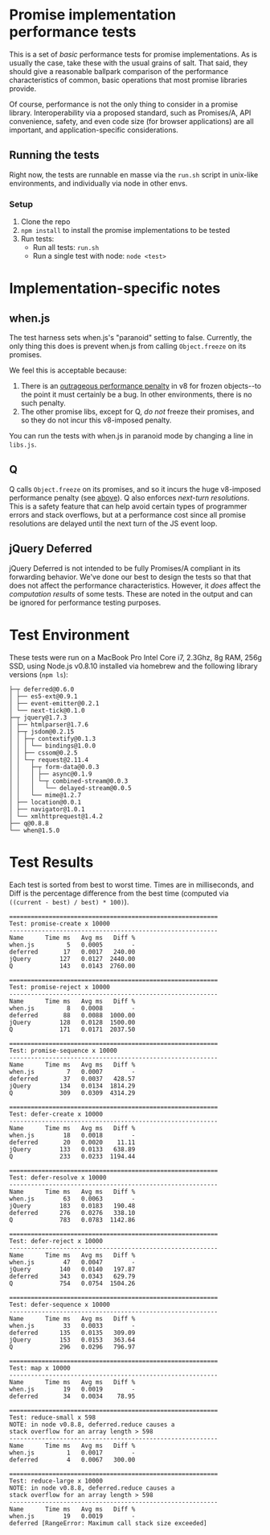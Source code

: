 # Promise implementation performance tests

This is a set of *basic* performance tests for promise implementations.  As is usually the case, take these with the usual grains of salt.  That said, they should give a reasonable ballpark comparison of the performance characteristics of common, basic operations that most promise libraries provide.

Of course, performance is not the only thing to consider in a promise library.  Interoperability via a proposed standard, such as Promises/A, API convenience, safety, and even code size (for browser applications) are all important, and application-specific considerations.

## Running the tests

Right now, the tests are runnable en masse via the `run.sh` script in unix-like environments, and individually via node in other envs.

### Setup

1. Clone the repo
1. `npm install` to install the promise implementations to be tested
1. Run tests:
    * Run all tests: `run.sh`
    * Run a single test with node: `node <test>`

# Implementation-specific notes

## when.js

The test harness sets when.js's "paranoid" setting to false.  Currently, the only thing this does is prevent when.js from calling `Object.freeze` on its promises.

We feel this is acceptable because:

1. There is an [outrageous performance penalty](http://stackoverflow.com/questions/8435080/any-performance-benefit-to-locking-down-javascript-objects) in v8 for frozen objects--to the point it must  certainly be a bug.  In other environments, there is no such penalty.
1. The other promise libs, except for Q, *do not* freeze their promises, and so they do not incur this v8-imposed penalty.

You can run the tests with when.js in paranoid mode by changing a line in `libs.js`.

## Q

Q calls `Object.freeze` on its promises, and so it incurs the huge v8-imposed performance penalty (see [above](#whenjs)).  Q also enforces *next-turn resolutions*.  This is a safety feature that can help avoid certain types of programmer errors and stack overflows, but at a performance cost since all promise resolutions are delayed until the next turn of the JS event loop.

## jQuery Deferred

jQuery Deferred is not intended to be fully Promises/A compliant in its forwarding behavior.  We've done our best to design the tests so that that does not affect the performance characteristics.  However, it *does* affect the *computation results* of some tests.  These are noted in the output and can be ignored for performance testing purposes.

# Test Environment

These tests were run on a MacBook Pro Intel Core i7, 2.3Ghz, 8g RAM, 256g SSD, using Node.js v0.8.10 installed via homebrew and the following library versions (`npm ls`):

```text
├─┬ deferred@0.6.0
│ ├── es5-ext@0.9.1
│ ├── event-emitter@0.2.1
│ └── next-tick@0.1.0
├─┬ jquery@1.7.3
│ ├── htmlparser@1.7.6
│ ├─┬ jsdom@0.2.15
│ │ ├─┬ contextify@0.1.3
│ │ │ └── bindings@1.0.0
│ │ ├── cssom@0.2.5
│ │ └─┬ request@2.11.4
│ │   ├─┬ form-data@0.0.3
│ │   │ ├── async@0.1.9
│ │   │ └─┬ combined-stream@0.0.3
│ │   │   └── delayed-stream@0.0.5
│ │   └── mime@1.2.7
│ ├── location@0.0.1
│ ├── navigator@1.0.1
│ └── xmlhttprequest@1.4.2
├── q@0.8.8
└── when@1.5.0
```

# Test Results

Each test is sorted from best to worst time. Times are in milliseconds, and Diff is the percentage difference from the best time (computed via `((current - best) / best) * 100)`).

```text
==========================================================
Test: promise-create x 10000
----------------------------------------------------------
Name      Time ms   Avg ms   Diff %
when.js         5   0.0005        -
deferred       17   0.0017   240.00
jQuery        127   0.0127  2440.00
Q             143   0.0143  2760.00

==========================================================
Test: promise-reject x 10000
----------------------------------------------------------
Name      Time ms   Avg ms   Diff %
when.js         8   0.0008        -
deferred       88   0.0088  1000.00
jQuery        128   0.0128  1500.00
Q             171   0.0171  2037.50

==========================================================
Test: promise-sequence x 10000
----------------------------------------------------------
Name      Time ms   Avg ms   Diff %
when.js         7   0.0007        -
deferred       37   0.0037   428.57
jQuery        134   0.0134  1814.29
Q             309   0.0309  4314.29

==========================================================
Test: defer-create x 10000
----------------------------------------------------------
Name      Time ms   Avg ms   Diff %
when.js        18   0.0018        -
deferred       20   0.0020    11.11
jQuery        133   0.0133   638.89
Q             233   0.0233  1194.44

==========================================================
Test: defer-resolve x 10000
----------------------------------------------------------
Name      Time ms   Avg ms   Diff %
when.js        63   0.0063        -
jQuery        183   0.0183   190.48
deferred      276   0.0276   338.10
Q             783   0.0783  1142.86

==========================================================
Test: defer-reject x 10000
----------------------------------------------------------
Name      Time ms   Avg ms   Diff %
when.js        47   0.0047        -
jQuery        140   0.0140   197.87
deferred      343   0.0343   629.79
Q             754   0.0754  1504.26

==========================================================
Test: defer-sequence x 10000
----------------------------------------------------------
Name      Time ms   Avg ms   Diff %
when.js        33   0.0033        -
deferred      135   0.0135   309.09
jQuery        153   0.0153   363.64
Q             296   0.0296   796.97

==========================================================
Test: map x 10000
----------------------------------------------------------
Name      Time ms   Avg ms   Diff %
when.js        19   0.0019        -
deferred       34   0.0034    78.95

==========================================================
Test: reduce-small x 598
NOTE: in node v0.8.8, deferred.reduce causes a
stack overflow for an array length > 598
----------------------------------------------------------
Name      Time ms   Avg ms   Diff %
when.js         1   0.0017        -
deferred        4   0.0067   300.00

==========================================================
Test: reduce-large x 10000
NOTE: in node v0.8.8, deferred.reduce causes a
stack overflow for an array length > 598
----------------------------------------------------------
Name      Time ms   Avg ms   Diff %
when.js        19   0.0019        -
deferred [RangeError: Maximum call stack size exceeded]
```
